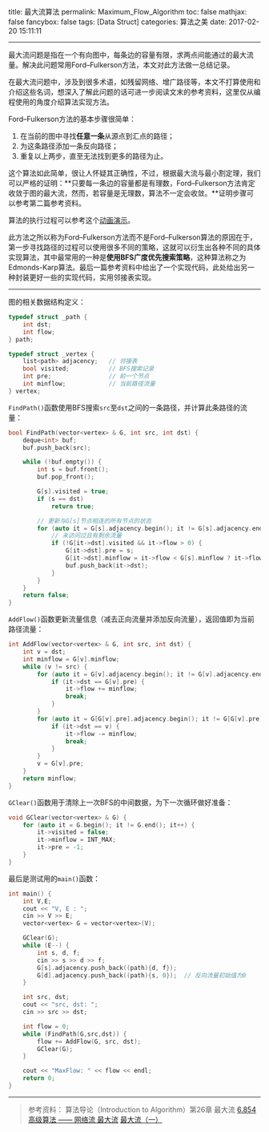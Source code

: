 title: 最大流算法
permalink: Maximum_Flow_Algorithm
toc: false
mathjax: false
fancybox: false
tags: [Data Struct]
categories: 算法之美
date: 2017-02-20 15:11:11

---

最大流问题是指在一个有向图中，每条边的容量有限，求两点间能通过的最大流量。解决此问题常用Ford–Fulkerson方法，本文对此方法做一总结记录。

<!--more-->

在最大流问题中，涉及到很多术语，如残留网络、增广路径等，本文不打算使用和介绍这些名词，想深入了解此问题的话可进一步阅读文末的参考资料，这里仅从编程使用的角度介绍算法实现方法。

Ford–Fulkerson方法的基本步骤很简单：

1. 在当前的图中寻找**任意一条**从源点到汇点的路径；
2. 为这条路径添加一条反向路径；
3. 重复以上两步，直至无法找到更多的路径为止。

这个算法如此简单，很让人怀疑其正确性，不过，根据最大流与最小割定理，我们可以严格的证明：**只要每一条边的容量都是有理数，Ford–Fulkerson方法肯定收敛于图的最大流，然而，若容量是无理数，算法不一定会收敛。**证明步骤可以参考第二篇参考资料。

算法的执行过程可以参考这个[动画演示](http://rosulek.github.io/vamonos/demos/max-flow.html)。

此方法之所以称为Ford–Fulkerson方法而不是Ford–Fulkerson算法的原因在于，第一步寻找路径的过程可以使用很多不同的策略，这就可以衍生出各种不同的具体实现算法，其中最常用的一种是**使用BFS广度优先搜索策略**，这种算法称之为Edmonds-Karp算法。最后一篇参考资料中给出了一个实现代码，此处给出另一种封装更好一些的实现代码，实用邻接表实现。

----------

图的相关数据结构定义：

``` C++
typedef struct _path {
	int dst;
	int flow;
} path;

typedef struct _vertex {
	list<path> adjacency;	// 邻接表
	bool visited;			// BFS搜索记录
	int pre;				// 前一个节点
	int minflow;			// 当前路径流量
} vertex;
```

`FindPath()`函数使用BFS搜索`src`至`dst`之间的一条路径，并计算此条路径的流量：

``` C++
bool FindPath(vector<vertex> & G, int src, int dst) {
	deque<int> buf;
	buf.push_back(src);

	while (!buf.empty()) {
		int s = buf.front();
		buf.pop_front();

		G[s].visited = true;
		if (s == dst)
			return true;

		// 更新与G[s]节点相连的所有节点的状态
		for (auto it = G[s].adjacency.begin(); it != G[s].adjacency.end(); it++) {
			// 未访问过且有剩余流量
			if (!G[it->dst].visited && it->flow > 0) {
				G[it->dst].pre = s;
				G[it->dst].minflow = it->flow < G[s].minflow ? it->flow : G[s].minflow;
				buf.push_back(it->dst);
			}
		}
	}
	return false;
}
```

`AddFlow()`函数更新流量信息（减去正向流量并添加反向流量），返回值即为当前路径流量：

``` C++
int AddFlow(vector<vertex> & G, int src, int dst) {
	int v = dst;
	int minflow = G[v].minflow;
	while (v != src) {
		for (auto it = G[v].adjacency.begin(); it != G[v].adjacency.end(); it++) {
			if (it->dst == G[v].pre) {
				it->flow += minflow;
				break;
			}
		}
		for (auto it = G[G[v].pre].adjacency.begin(); it != G[G[v].pre].adjacency.end(); it++) {
			if (it->dst == v) {
				it->flow -= minflow;
				break;
			}
		}
		v = G[v].pre;
	}	
	return minflow;
}
```

`GClear()`函数用于清除上一次BFS的中间数据，为下一次循环做好准备：

``` C++
void GClear(vector<vertex> & G) {
	for (auto it = G.begin(); it != G.end(); it++) {
		it->visited = false;
		it->minflow = INT_MAX;
		it->pre = -1;
	}
}
```

最后是测试用的`main()`函数：

``` C++
int main() {
	int V,E;
	cout << "V, E : ";
	cin >> V >> E;
	vector<vertex> G = vector<vertex>(V);

	GClear(G);
	while (E--) {
		int s, d, f;
		cin >> s >> d >> f;
		G[s].adjacency.push_back((path){d, f});
		G[d].adjacency.push_back((path){s, 0});  // 反向流量初始值为0
	}

	int src, dst;
	cout << "src, dst: ";
	cin >> src >> dst;

	int flow = 0;
	while (FindPath(G,src,dst)) {
		flow += AddFlow(G, src, dst);
		GClear(G);
	}

	cout << "MaxFlow: " << flow << endl; 
	return 0;
}
```

----------

> 参考资料：
> 算法导论（Introduction to Algorithm）第26章  最大流
> [6.854 高级算法 —— 网络流 最大流](http://course.study.cerbibo.com/NR/rdonlyres/Electrical-Engineering-and-Computer-Science/6-854JFall-2005/1BE4D09F-597F-44C6-B72A-1B8B22B21C42/0/lec06_2003.pdf)
> [最大流（一）](http://blog.forec.cn/2015/12/25/Graph-Algorithms7-flow/)